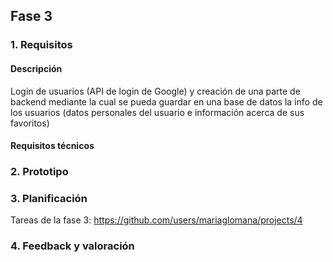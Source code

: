 ## Fase 3

### 1. Requisitos

#### Descripción

Login de usuarios (API de login de Google) y creación de una parte de backend mediante la cual se pueda guardar en una base de datos la info de los usuarios (datos personales del usuario e información acerca de sus favoritos)

#### Requisitos técnicos

### 2. Prototipo

### 3. Planificación

Tareas de la fase 3:
https://github.com/users/mariaglomana/projects/4

### 4. Feedback y valoración
